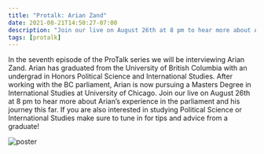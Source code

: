 ```yaml
---
title: "Protalk: Arian Zand"
date: 2021-08-21T14:50:27-07:00
description: "Join our live on August 26th at 8 pm to hear more about Arian’s experience in the parliament and his journey this far."
tags: [protalk]
---
```


In the seventh episode of the ProTalk series we will be interviewing Arian Zand. Arian has graduated from the University of British Columbia with an undergrad in Honors Political Science and International Studies. After working with the BC parliament, Arian is now pursuing a Masters Degree in International Studies at University of Chicago. Join our live on August 26th at 8 pm to hear more about Arian’s experience in the parliament and his journey this far.
If you are also interested in studying Political Science or International Studies make sure to tune in for tips and advice from a graduate!

![poster](/protalk-arian.jpg "Protalk")